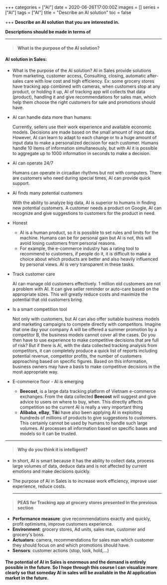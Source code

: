 +++
categories = ["AI"]
date = 2020-06-26T17:00:00Z
images = []
series = ["AI"]
tags = ["AI"]
title = "Describe an AI solution"
toc = false

+++
**Describe an AI solution that you are interested in.**

**Descriptions should be made in terms of**

***

> #### **What is the purpose of the AI solution?**

#### AI solution in Sales:

* What is the purpose of the AI solution? AI in Sales provide solutions from marketing, customer access, Consulting, closing, automatic after-sales care with low cost and high efficiency. Ex: some grocery stores have tracking app combined with cameras, when customers stop at any product, or holding it up, AI of tracking app will collects that data (product), handling it and give recommendations for sales man, which help them choose the right customers for sale and promotions should have.
* AI can handle data more than humans:

  Currently, sellers use their work experience and available economic models. Decisions are made based on the small amount of input data. However, AI can learn to adapt to each change or to a huge amount of input data to make a personalized decision for each customer. Humans handle 10 items of information simultaneously, but with AI it is possible to aggregate up to 1000 information in seconds to make a decision.
* AI can operate 24/7

  Humans can operate in circadian rhythms but not with computers. There are customers who need during special times, AI can provide quick support.
* AI finds many potential customers

  With the ability to analyze big data, AI is superior to humans in finding new potential customers. A customer needs a product on Google, AI can recognize and give suggestions to customers for the product in need.
* Honest
  * AI is a human product, so it is possible to set rules and limits for the machine. Humans can be for personal gain but AI is not, this will avoid losing customers from personal reasons.
  * For example, the e-commerce industry has a rating tool to recommend to customers, if people do it, it is difficult to make a choice about which products are better and also heavily influenced by personal views. AI is very transparent in these tasks.
* Track customer care

  AI can manage old customers effectively. 1 million old customers are not a problem with AI. It can give seller reminder or auto-care based on the appropriate sizes. This will greatly reduce costs and maximize the potential that old customers bring.
* Is a smart competition tool

  Not only with customers, but AI can also offer suitable business models and marketing campaigns to compete directly with competitors. Imagine that one day your company A will be offered a summer promotion by a competitor B, the business models cannot cover all the cases. Do you then have to use experience to make competitive decisions that are full of risk? But if there is AI, with the data collected tracking analysis from competitors, it can completely produce a quick list of reports including potential revenue, competitor profits, the number of customers approaching based on specific figures. Based on this information, business owners may have a basis to make competitive decisions in the most appropriate way.
* E-commerce floor - AI is emerging
  * **Beecost**, is a large data tracking platform of Vietnam e-commerce exchanges. From the data collected **Beecost** will suggest and give advice to users on where to buy, when. This directly affects competition so the current AI is really a very important thing
  * **Alibaba**, **eBay**, **Tiki** have also been applying AI in exploiting hundreds of millions of products to give suggestions to customers. This certainly cannot be used by humans to handle such large volumes. AI processes all information based on specific bases and models so it can be trusted.

***

> #### **Why do you think it is intelligent?**

* In short, AI is smart because it has the ability to collect data, process large volumes of data, deduce data and is not affected by current emotions and make decisions quickly.
* The purpose of AI in Sales is to increase work efficiency, improve user experience, reduce costs.

  ***

> #### **PEAS for Tracking app at grocery stores** presented in the previous section

* **Performance measure**: give recommendations exactly and quickly, profit optimisms, improve customers experience.
* **Environment**: grocery stores, Ad units, sales man, customer and grocery's boss.
* **Actuators**: camera, recommendations for sales man which customer they should focus on and which promotions should have.
* **Sensors**: customer actions (stop, look, hold,...)

#### The potential of AI in Sales is enormous and the demand is entirely possible in the future. So I hope through this course I can visualize more clearly so that someday AI in sales will be available in the AI application market in the future.